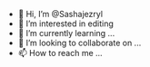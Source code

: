 - 👋 Hi, I’m @Sashajezryl
- 👀 I’m interested in editing
- 🌱 I’m currently learning ...
- 💞️ I’m looking to collaborate on ...
- 📫 How to reach me ...

<!---
Sashajezryl/Sashajezryl is a ✨ special ✨ repository because its `README.md` (this file) appears on your GitHub profile.
You can click the Preview link to take a look at your changes.
--->
